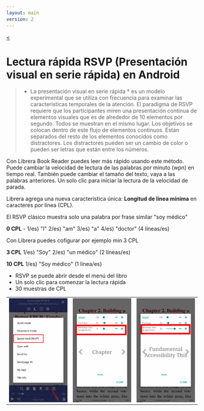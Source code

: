 ```yaml
---
layout: main
version: 2
---
```

[<](/wiki/es)

# Lectura rápida RSVP (Presentación visual en serie rápida) en Android

> * La presentación visual en serie rápida * es un modelo experimental que se utiliza con frecuencia para examinar las características temporales de la atención. El paradigma de RSVP requiere que los participantes miren una presentación continua de elementos visuales que es de alrededor de 10 elementos por segundo. Todos se muestran en el mismo lugar. Los objetivos se colocan dentro de este flujo de elementos continuos. Están separados del resto de los elementos conocidos como distractores. Los distractores pueden ser un cambio de color o pueden ser letras que están entre los números.

Con Librera Book Reader puedes leer más rápido usando este método.
Puede cambiar la velocidad de lectura de las palabras por minuto (wpn) en tiempo real.
También puede cambiar el tamaño del texto, vaya a las palabras anteriores.
Un solo clic para iniciar la lectura de la velocidad de parada.

Librera agrega una nueva característica única: __Longitud de línea mínima__ en caracteres por línea (CPL).

El RSVP clásico muestra solo una palabra por frase similar &quot;soy médico&quot;

__0 CPL__ - 1/es) &quot;I&quot; 2/es) &quot;am&quot; 3/es) &quot;a&quot; 4/es) &quot;doctor&quot; (4 líneas/es)

Con Librera puedes cofigurar por ejemplo min 3 CPL

__3 CPL__ 1/es) &quot;Soy&quot; 2/es) &quot;un médico&quot; (2 líneas/es)

__10 CPL__ 1/es) &quot;Soy médico&quot; (1 línea/es)

* RSVP se puede abrir desde el menú del libro
* Un solo clic para comenzar la lectura rápida
* 30 muestras de CPL

||||
|-|-|-|
|![](1.png)|![](2.png)|![](3.png)|


